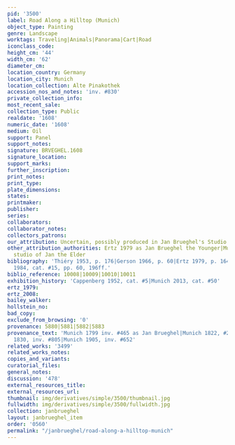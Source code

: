 ```yaml
---
pid: '3500'
label: Road Along a Hilltop (Munich)
object_type: Painting
genre: Landscape
worktags: Traveling|Animals|Panorama|Cart|Road
iconclass_code:
height_cm: '44'
width_cm: '62'
diameter_cm:
location_country: Germany
location_city: Munich
location_collection: Alte Pinakothek
accession_nos_and_notes: 'inv. #830'
private_collection_info:
most_recent_sale:
collection_type: Public
realdate: '1608'
numeric_date: '1608'
medium: Oil
support: Panel
support_notes:
signature: BRVEGHEL.1608
signature_location:
support_marks:
further_inscription:
print_notes:
print_type:
plate_dimensions:
states:
printmaker:
publisher:
series:
collaborators:
collaborator_notes:
collectors_patrons:
our_attribution: Uncertain, possibly produced in Jan Brueghel's Studio
other_attribution_authorities: Ertz 1979 as Jan Brueghel the Younger|Munich 2013 as
  studio of Jan the Elder
bibliography: 'Thiéry 1953, p. 176|Gerson 1966, p. 60|Ertz 1979, p. 164, n.147|Ertz
  1984, cat. #15, pp. 60, 196ff.'
biblio_reference: 10008|10009|10010|10011
exhibition_history: 'Cappenberg 1952, cat. #5|Munich 2013, cat. #50'
ertz_1979:
ertz_2008:
bailey_walker:
hollstein_no:
bad_copy:
exclude_from_browsing: '0'
provenance: 5880|5881|5882|5883
provenance_text: 'Munich 1799 inv. #465 as Jan Brueghel|Munich 1822, #2010|Schleissheim
  1830, inv. #805|Munich 1905, inv. #652'
related_works: '3499'
related_works_notes:
copies_and_variants:
curatorial_files:
general_notes:
discussion: '478'
external_resources_title:
external_resources_url:
thumbnail: img/derivatives/simple/3500/thumbnail.jpg
fullwidth: img/derivatives/simple/3500/fullwidth.jpg
collection: janbrueghel
layout: janbrueghel_item
order: '0560'
permalink: "/janbrueghel/road-along-a-hilltop-munich"
---
```

